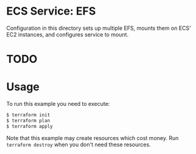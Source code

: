 ECS Service: EFS
======================================

Configuration in this directory sets up multiple EFS, mounts them on ECS' EC2 instances, and configures service to mount.

# TODO

Usage
=====

To run this example you need to execute:

```bash
$ terraform init
$ terraform plan
$ terraform apply
```

Note that this example may create resources which cost money. Run `terraform destroy` when you don't need these resources.
